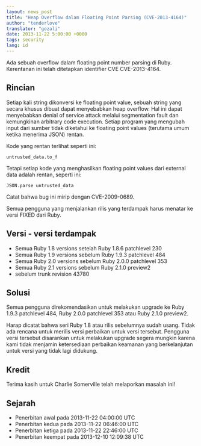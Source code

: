 ```yaml
---
layout: news_post
title: "Heap Overflow dalam Floating Point Parsing (CVE-2013-4164)"
author: "tenderlove"
translator: "gozali"
date: 2013-11-22 5:00:00 +0000
tags: security
lang: id
---
```


Ada sebuah overflow dalam floating point number parsing di Ruby. Kerentanan
ini telah ditetapkan identifier CVE CVE-2013-4164.

## Rincian

Setiap kali string dikonversi ke floating point value, sebuah string
yang secara khusus dibuat dapat menyebabkan heap overflow. Hal ini dapat
menyebabkan denial of service attack melalui segmentation fault dan kemungkinan
arbitrary code execution. Setiap program yang mengubah input dari sumber
tidak diketahui ke floating point values (terutama umum ketika menerima JSON)
rentan.

Kode yang rentan terlihat seperti ini:

    untrusted_data.to_f

Tetapi setiap kode yang menghasilkan floating point values dari external data
adalah rentan, seperti ini:

    JSON.parse untrusted_data

Catat bahwa bug ini mirip dengan CVE-2009-0689.

Semua pengguna yang menjalankan rilis yang terdampak harus menatar
ke versi FIXED dari Ruby.

## Versi - versi terdampak

* Semua Ruby 1.8 versions setelah Ruby 1.8.6 patchlevel 230
* Semua Ruby 1.9 versions sebelum Ruby 1.9.3 patchlevel 484
* Semua Ruby 2.0 versions sebelum Ruby 2.0.0 patchlevel 353
* Semua Ruby 2.1 versions sebelum Ruby 2.1.0 preview2
* sebelum trunk revision 43780

## Solusi

Semua pengguna direkomendasikan untuk melakukan upgrade ke
Ruby 1.9.3 patchlevel 484, Ruby 2.0.0 patchlevel 353 atau
Ruby 2.1.0 preview2.

Harap dicatat bahwa seri Ruby 1.8 atau rilis sebelumnya sudah
usang. Tidak ada rencana untuk merilis versi perbaikan untuk versi tersebut.
Pengguna versi tersebut disarankan untuk melakukan upgrade segera mungkin
karena kami tidak menjamin ketersediaan perbaikan keamanan yang berkelanjutan
untuk versi yang tidak lagi didukung.

## Kredit

Terima kasih untuk Charlie Somerville telah melaporkan masalah ini!

## Sejarah

* Penerbitan awal pada 2013-11-22 04:00:00 UTC
* Penerbitan kedua pada 2013-11-22 06:46:00 UTC
* Penerbitan ketiga pada 2013-11-22 22:46:00 UTC
* Penerbitan keempat pada 2013-12-10 12:09:38 UTC
